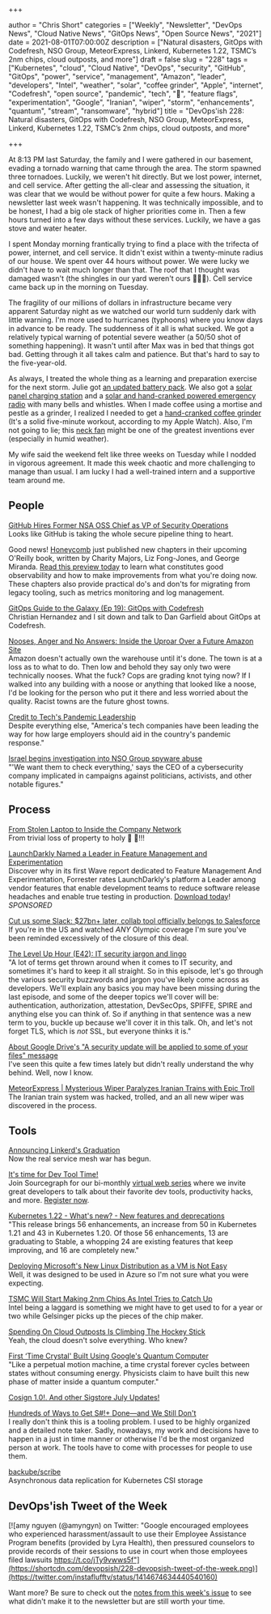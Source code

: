 +++

author = "Chris Short"
categories = ["Weekly", "Newsletter", "DevOps News", "Cloud Native News", "GitOps News", "Open Source News", "2021"]
date = 2021-08-01T07:00:00Z
description = ["Natural disasters, GitOps with Codefresh, NSO Group, MeteorExpress, Linkerd, Kubernetes 1.22, TSMC’s 2nm chips, cloud outposts, and more"]
draft = false
slug = "228"
tags = ["Kubernetes", "cloud", "Cloud Native", "DevOps", "security", "GitHub", "GitOps", "power", "service", "management", "Amazon", "leader", "developers", "Intel", "weather", "solar", "coffee grinder", "Apple", "internet", "Codefresh", "open source", "pandemic", "tech", "🤬", "feature flags", "experimentation", "Google", "Iranian", "wiper", "storm", "enhancements", "quantum", "stream", "ransomware", "hybrid"]
title = "DevOps'ish 228: Natural disasters, GitOps with Codefresh, NSO Group, MeteorExpress, Linkerd, Kubernetes 1.22, TSMC’s 2nm chips, cloud outposts, and more"

+++

At 8:13 PM last Saturday, the family and I were gathered in our basement, evading a tornado warning that came through the area. The storm spawned three tornadoes. Luckily, we weren't hit directly. But we lost power, internet, and cell service. After getting the all-clear and assessing the situation, it was clear that we would be without power for quite a few hours. Making a newsletter last week wasn't happening. It was technically impossible, and to be honest, I had a big ole stack of higher priorities come in. Then a few hours turned into a few days without these services. Luckily, we have a gas stove and water heater.

I spent Monday morning frantically trying to find a place with the trifecta of power, internet, and cell service. It didn't exist within a twenty-minute radius of our house. We spent over 44 hours without power. We were lucky we didn't have to wait much longer than that. The roof that I thought was damaged wasn't (the shingles in our yard weren't ours 😬😬😬). Cell service came back up in the morning on Tuesday.

The fragility of our millions of dollars in infrastructure became very apparent Saturday night as we watched our world turn suddenly dark with little warning. I'm more used to hurricanes (typhoons) where you know days in advance to be ready. The suddenness of it all is what sucked. We got a relatively typical warning of potential severe weather (a 50/50 shot of something happening). It wasn't until after Max was in bed that things got bad. Getting through it all takes calm and patience. But that's hard to say to the five-year-old.

As always, I treated the whole thing as a learning and preparation exercise for the next storm. Julie got [an updated battery pack](https://amzn.to/3xr4GCZ). We also got a [solar panel charging station](https://amzn.to/3iddNmg) and a [solar and hand-cranked powered emergency radio](https://amzn.to/3j7JufW) with many bells and whistles. When I made coffee using a mortise and pestle as a grinder, I realized I needed to get a [hand-cranked coffee grinder](https://amzn.to/3ihOZJC) (It's a solid five-minute workout, according to my Apple Watch). Also, I'm not going to lie; this [neck fan](https://amzn.to/3C1eNlh) might be one of the greatest inventions ever (especially in humid weather).

My wife said the weekend felt like three weeks on Tuesday while I nodded in vigorous agreement. It made this week chaotic and more challenging to manage than usual. I am lucky I had a well-trained intern and a supportive team around me.

## People

[GitHub Hires Former NSA OSS Chief as VP of Security Operations](https://thenewstack.io/github-hires-former-nsa-oss-chief-as-vp-of-security-operations/)  
Looks like GitHub is taking the whole secure pipeline thing to heart.

Good news! [Honeycomb](https://ui.honeycomb.io/signup/?&utm_source=devopsish&utm_medium=newsletter&utm_campaign=ad&utm_content=product-signup) just published new chapters in their upcoming O'Reilly book, written by Charity Majors, Liz Fong-Jones, and George Miranda. [Read this preview today](https://info.honeycomb.io/observability-engineering-oreilly-book-preview-0?&utm_source=devopsish&utm_medium=newsletter&utm_campaign=ad&utm_content=devopsish&utm_adgroup) to learn what constitutes good observability and how to make improvements from what you're doing now. These chapters also provide practical do's and don'ts for migrating from legacy tooling, such as metrics monitoring and log management.

[GitOps Guide to the Galaxy (Ep 19): GitOps with Codefresh](https://www.youtube.com/watch?v=czQlQ0z-21o)  
Christian Hernandez and I sit down and talk to Dan Garfield about GitOps at Codefresh.

[Nooses, Anger and No Answers: Inside the Uproar Over a Future Amazon Site](https://www.nytimes.com/2021/07/30/technology/amazon-nooses-warehouse.html)  
Amazon doesn't actually own the warehouse until it's done. The town is at a loss as to what to do. Then low and behold they say only two were technically nooses. What the fuck? Cops are grading knot tying now? If I walked into any building with a noose or anything that looked like a noose, I'd be looking for the person who put it there and less worried about the quality. Racist towns are the future ghost towns.

[Credit to Tech's Pandemic Leadership](https://www.nytimes.com/2021/07/30/technology/tech-companies-pandemic.html)  
Despite everything else, "America's tech companies have been leading the way for how large employers should aid in the country's pandemic response."

[Israel begins investigation into NSO Group spyware abuse](https://www.technologyreview.com/2021/07/28/1030244/israel-investigation-nso-group-pegasus-spyware/)  
"'We want them to check everything,' says the CEO of a cybersecurity company implicated in campaigns against politicians, activists, and other notable figures."

## Process

[From Stolen Laptop to Inside the Company Network](https://dolosgroup.io/blog/2021/7/9/from-stolen-laptop-to-inside-the-company-network)  
From trivial loss of property to holy 🤬 🤬!!!

[LaunchDarkly Named a Leader in Feature Management and Experimentation](https://learn.launchdarkly.com/forrester-wave/?utm_source=devopsish&utm_medium=news_pod&utm_campaign=21q2-newsletter&utm_content=ebook_forrester_newwave)  
Discover why in its first Wave report dedicated to Feature Management And Experimentation, Forrester rates LaunchDarkly's platform a Leader among vendor features that enable development teams to reduce software release headaches and enable true testing in production. [Download today](https://learn.launchdarkly.com/forrester-wave/?utm_source=devopsish&utm_medium=news_pod&utm_campaign=21q2-newsletter&utm_content=ebook_forrester_newwave)! *SPONSORED*

[Cut us some Slack: $27bn+ later, collab tool officially belongs to Salesforce](https://www.theregister.com/2021/07/22/salesforce_slack_acquisition_closes/)  
If you're in the US and watched *ANY* Olympic coverage I'm sure you've been reminded excessively of the closure of this deal.

[The Level Up Hour (E42): IT security jargon and lingo](https://www.youtube.com/watch?v=Y3uvNzJRExk)  
"A lot of terms get thrown around when it comes to IT security, and sometimes it's hard to keep it all straight. So in this episode, let's go through the various security buzzwords and jargon you've likely come across as developers. We'll explain any basics you may have been missing during the last episode, and some of the deeper topics we'll cover will be: authentication, authorization, attestation, DevSecOps, SPIFFE, SPIRE and anything else you can think of. So if anything in that sentence was a new term to you, buckle up because we'll cover it in this talk. Oh, and let's not forget TLS, which is *not* SSL, but everyone thinks it is."

[About Google Drive's "A security update will be applied to some of your files" message](https://www.ghacks.net/2021/07/29/about-google-drives-a-security-update-will-be-applied-to-some-of-your-files-message/)  
I've seen this quite a few times lately but didn't really understand the why behind. Well, now I know.

[MeteorExpress | Mysterious Wiper Paralyzes Iranian Trains with Epic Troll](https://labs.sentinelone.com/meteorexpress-mysterious-wiper-paralyzes-iranian-trains-with-epic-troll/)  
The Iranian train system was hacked, trolled, and an all new wiper was discovered in the process.

## Tools

[Announcing Linkerd's Graduation](https://linkerd.io/2021/07/28/announcing-cncf-graduation/)  
Now the real service mesh war has begun.

[It's time for Dev Tool Time!](https://info.sourcegraph.com/dev-tool-time?utm_source=devopsish&utm_medium=text&utm_campaign=dev-tool-time&utm_content=event-text)  
Join Sourcegraph for our bi-monthly [virtual web series](https://info.sourcegraph.com/dev-tool-time?utm_source=devopsish&utm_medium=text&utm_campaign=dev-tool-time&utm_content=event-text) where we invite great developers to talk about their favorite dev tools, productivity hacks, and more. [Register now](https://info.sourcegraph.com/dev-tool-time?utm_source=devopsish&utm_medium=text&utm_campaign=dev-tool-time&utm_content=event-text).

[Kubernetes 1.22 - What's new? - New features and deprecations](https://sysdig.com/blog/kubernetes-1-22-whats-new/)  
"This release brings 56 enhancements, an increase from 50 in Kubernetes 1.21 and 43 in Kubernetes 1.20. Of those 56 enhancements, 13 are graduating to Stable, a whopping 24 are existing features that keep improving, and 16 are completely new."

[Deploying Microsoft's New Linux Distribution as a VM is Not Easy](https://thenewstack.io/deploying-microsofts-new-linux-distribution-as-a-vm-is-not-easy/)  
Well, it was designed to be used in Azure so I'm not sure what you were expecting.

[TSMC Will Start Making 2nm Chips As Intel Tries to Catch Up](https://gizmodo.com/tsmc-will-start-making-2nm-chips-as-intel-tries-to-catc-1847381091)  
Intel being a laggard is something we might have to get used to for a year or two while Gelsinger picks up the pieces of the chip maker.

[Spending On Cloud Outposts Is Climbing The Hockey Stick](https://www.nextplatform.com/2021/07/30/spending-on-cloud-outposts-is-climbing-the-hockey-stick/)  
Yeah, the cloud doesn't solve everything. Who knew?

[First ‘Time Crystal' Built Using Google's Quantum Computer](https://www.quantamagazine.org/first-time-crystal-built-using-googles-quantum-computer-20210730/)  
"Like a perpetual motion machine, a time crystal forever cycles between states without consuming energy. Physicists claim to have built this new phase of matter inside a quantum computer."

[Cosign 1.0!. And other Sigstore July Updates!](https://blog.sigstore.dev/cosign-1-0-e82f006f7bc4)

[Hundreds of Ways to Get S#!+ Done—and We Still Don't](https://www.wired.com/story/to-do-apps-failed-productivity-tools/)  
I really don't think this is a tooling problem. I used to be highly organized and a detailed note taker. Sadly, nowadays, my work and decisions have to happen in a just in time manner or otherwise I'd be the most organized person at work. The tools have to come with processes for people to use them.

[backube/scribe](https://github.com/backube/scribe)  
Asynchronous data replication for Kubernetes CSI storage


## DevOps'ish Tweet of the Week

[![amy nguyen (@amyngyn) on Twitter: "Google encouraged employees who experienced harassment/assault to use their Employee Assistance Program benefits (provided by Lyra Health), then pressured counselors to provide records of their sessions to use in court when those employees filed lawsuits https://t.co/jTy9vwws5f"](https://shortcdn.com/devopsish/228-devopsish-tweet-of-the-week.png)](https://twitter.com/instaflufftv/status/1414674634440540160)

Want more? Be sure to check out the [notes from this week's issue](https://github.com/chris-short/devopsish.com/blob/main/content/post/228/notes.md) to see what didn't make it to the newsletter but are still worth your time.
